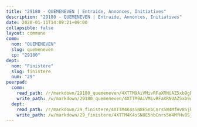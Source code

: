```yaml
---
title: "29180 - QUEMENEVEN | Entraide, Annonces, Initiatives"
description: "29180 - QUEMENEVEN | Entraide, Annonces, Initiatives"
date: 2020-01-11T14:09:21+09:00
collapsible: false
layout: commune
comm:
  nom: "QUEMENEVEN"
  slug: quemeneven
  cp: "29180"
dept:
  nom: "Finistère"
  slug: finistere
  num: "29"
peerpad:
  comm:
    read_path: /r/markdown/29180_quemeneven/4XTTM9AiVMivRFaXRNUAZ5xb9gDaQbfMbg42UfYMF2GWRT9YY
    write_path: /w/markdown/29180_quemeneven/4XTTM9AiVMivRFaXRNUAZ5xb9gDaQbfMbg42UfYMF2GWRT9YY-K3TgUXmF3xARG2Jmr5nJQFCAfqwTYikyAGMvJAb86xPNmvDcbpTbVs7BYpMN9Hmv6btuRUoTWqeZxQRSWY7VMRrrGdGCrpne2V7Qc5ckuSEXnSkfN4sP9krfrqsEzxXNA2i5xnxt
  dept:
    read_path: /r/markdown/29_finistere/4XTTM4K4sSN8E5nbCnrs5W4MfHv8SjkZXZkMiZwJKZCUFreuC
    write_path: /w/markdown/29_finistere/4XTTM4K4sSN8E5nbCnrs5W4MfHv8SjkZXZkMiZwJKZCUFreuC-K3TgUmttHvLKDBu5vxQ3oPzTia91UxXiaB3vEFjsHJiDiJD9aQfr6ibvcPa75Eo3oX7ob78s9tVxCKrtPM9bLAmDziVCSFjEgZbp3rqL8Ji8Q5aZhxfTcqkGX75WxHS6TQxtiQQ6
---
```


